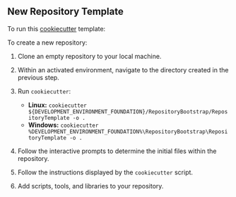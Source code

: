 ## New Repository Template

To run this [cookiecutter](https://cookiecutter.readthedocs.io/en/stable/) template:

To create a new repository:

1. Clone an empty repository to your local machine.
2. Within an activated environment, navigate to the directory created in the previous step.
3. Run `cookiecutter`:

    - **Linux:** `cookiecutter ${DEVELOPMENT_ENVIRONMENT_FOUNDATION}/RepositoryBootstrap/RepositoryTemplate -o .`
    - **Windows:** `cookiecutter %DEVELOPMENT_ENVIRONMENT_FOUNDATION%\RepositoryBootstrap\RepositoryTemplate -o .`

4. Follow the interactive prompts to determine the initial files within the repository.
5. Follow the instructions displayed by the `cookiecutter` script.
6. Add scripts, tools, and libraries to your repository.
